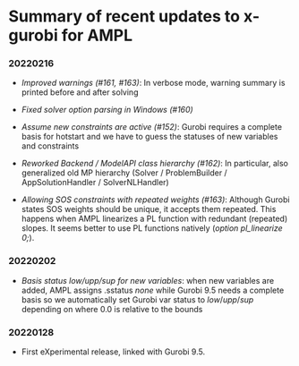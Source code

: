 Summary of recent updates to x-gurobi for AMPL
==============================================

### 20220216
- *Improved warnings (#161, #163)*:
    In verbose mode, warning summary is printed before and after solving
    
- *Fixed solver option parsing in Windows (#160)*

- *Assume new constraints are active (#152)*:
    Gurobi requires a complete basis for hotstart and we have to guess the
    statuses of new variables and constraints
    
- *Reworked Backend / ModelAPI class hierarchy (#162)*:
    In particular, also generalized old MP hierarchy
    (Solver / ProblemBuilder / AppSolutionHandler / SolverNLHandler)

- *Allowing SOS constraints with repeated weights (#163)*:
    Although Gurobi states SOS weights should be unique, it accepts them repeated.
    This happens when AMPL linearizes a PL function with redundant (repeated) slopes.
    It seems better to use PL functions natively (*option pl_linearize 0;*).

### 20220202
- *Basis status low/upp/sup for new variables*:
    when new variables are added, AMPL assigns .sstatus *none* while Gurobi 9.5 
    needs a complete basis so we automatically set Gurobi var status to *low*/*upp*/*sup*
    depending on where 0.0 is relative to the bounds

### 20220128
- First eXperimental release, linked with Gurobi 9.5.

